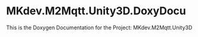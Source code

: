 # MKdev.M2Mqtt.Unity3D.DoxyDocu
This is the Doxygen Documentation for the Project: MKdev.M2Mqtt.Unity3D
